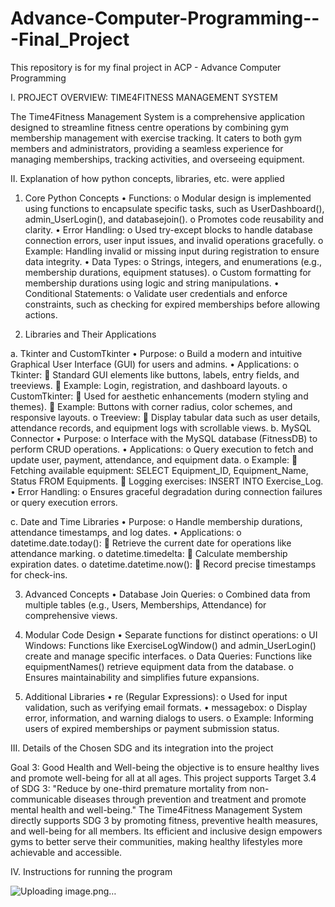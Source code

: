 # Advance-Computer-Programming---Final_Project
This repository is for my final project in ACP - Advance Computer Programming

I.	PROJECT OVERVIEW: TIME4FITNESS MANAGEMENT SYSTEM

The Time4Fitness Management System is a comprehensive application designed to streamline fitness centre operations by combining gym membership management with exercise tracking. It caters to both gym members and administrators, providing a seamless experience for managing memberships, tracking activities, and overseeing equipment.

II.	Explanation of how python concepts, libraries, etc. were applied

1. Core Python Concepts
•	Functions:
o	Modular design is implemented using functions to encapsulate specific tasks, such as UserDashboard(), admin_UserLogin(), and databasejoin().
o	Promotes code reusability and clarity.
•	Error Handling:
o	Used try-except blocks to handle database connection errors, user input issues, and invalid operations gracefully.
o	Example: Handling invalid or missing input during registration to ensure data integrity.
•	Data Types:
o	Strings, integers, and enumerations (e.g., membership durations, equipment statuses).
o	Custom formatting for membership durations using logic and string manipulations.
•	Conditional Statements:
o	Validate user credentials and enforce constraints, such as checking for expired memberships before allowing actions.

2. Libraries and Their Applications

a. Tkinter and CustomTkinter
•	Purpose:
o	Build a modern and intuitive Graphical User Interface (GUI) for users and admins.
•	Applications:
o	Tkinter:
	Standard GUI elements like buttons, labels, entry fields, and treeviews.
	Example: Login, registration, and dashboard layouts.
o	CustomTkinter:
	Used for aesthetic enhancements (modern styling and themes).
	Example: Buttons with corner radius, color schemes, and responsive layouts.
o	Treeview:
	Display tabular data such as user details, attendance records, and equipment logs with scrollable views.
b. MySQL Connector
•	Purpose:
o	Interface with the MySQL database (FitnessDB) to perform CRUD operations.
•	Applications:
o	Query execution to fetch and update user, payment, attendance, and equipment data.
o	Example:
	Fetching available equipment: SELECT Equipment_ID, Equipment_Name, Status FROM Equipments.
	Logging exercises: INSERT INTO Exercise_Log.
•	Error Handling:
o	Ensures graceful degradation during connection failures or query execution errors.

c. Date and Time Libraries
•	Purpose:
o	Handle membership durations, attendance timestamps, and log dates.
•	Applications:
o	datetime.date.today():
	Retrieve the current date for operations like attendance marking.
o	datetime.timedelta:
	Calculate membership expiration dates.
o	datetime.datetime.now():
	Record precise timestamps for check-ins.

3. Advanced Concepts
•	Database Join Queries:
o	Combined data from multiple tables (e.g., Users, Memberships, Attendance) for comprehensive views.

4. Modular Code Design
•	Separate functions for distinct operations:
o	UI Windows: Functions like ExerciseLogWindow() and admin_UserLogin() create and manage specific interfaces.
o	Data Queries: Functions like equipmentNames() retrieve equipment data from the database.
o	Ensures maintainability and simplifies future expansions.

5. Additional Libraries
•	re (Regular Expressions):
o	Used for input validation, such as verifying email formats.
•	messagebox:
o	Display error, information, and warning dialogs to users.
o	Example: Informing users of expired memberships or payment submission status.

III.	Details of the Chosen SDG and its integration into the project

Goal 3: Good Health and Well-being the objective is to ensure healthy lives and promote well-being for all at all ages. This project supports Target 3.4 of SDG 3: "Reduce by one-third premature mortality from non-communicable diseases through prevention and treatment and promote mental health and well-being." The Time4Fitness Management System directly supports SDG 3 by promoting fitness, preventive health measures, and well-being for all members. Its efficient and inclusive design empowers gyms to better serve their communities, making healthy lifestyles more achievable and accessible.

IV.	Instructions for running the program


![Uploading image.png…]()


